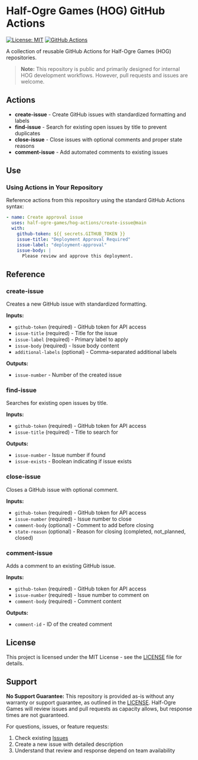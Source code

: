 # Half-Ogre Games (HOG) GitHub Actions

[![License: MIT](https://img.shields.io/badge/License-MIT-yellow.svg)](https://opensource.org/licenses/MIT)
[![GitHub Actions](https://img.shields.io/badge/GitHub-Actions-blue.svg)](https://github.com/features/actions)

A collection of reusable GitHub Actions for Half-Ogre Games (HOG) repositories.

> **Note:** This repository is public and primarily designed for internal HOG development workflows. However, pull requests and issues are welcome.

## Actions

- **create-issue** - Create GitHub issues with standardized formatting and labels
- **find-issue** - Search for existing open issues by title to prevent duplicates  
- **close-issue** - Close issues with optional comments and proper state reasons
- **comment-issue** - Add automated comments to existing issues

## Use

### Using Actions in Your Repository

Reference actions from this repository using the standard GitHub Actions syntax:

```yaml
- name: Create approval issue
  uses: half-ogre-games/hog-actions/create-issue@main
  with:
    github-token: ${{ secrets.GITHUB_TOKEN }}
    issue-title: "Deployment Approval Required"
    issue-label: "deployment-approval"
    issue-body: |
      Please review and approve this deployment.
```

## Reference

### create-issue

Creates a new GitHub issue with standardized formatting.

**Inputs:**
- `github-token` (required) - GitHub token for API access
- `issue-title` (required) - Title for the issue
- `issue-label` (required) - Primary label to apply
- `issue-body` (required) - Issue body content
- `additional-labels` (optional) - Comma-separated additional labels

**Outputs:**
- `issue-number` - Number of the created issue

### find-issue

Searches for existing open issues by title.

**Inputs:**
- `github-token` (required) - GitHub token for API access
- `issue-title` (required) - Title to search for

**Outputs:**
- `issue-number` - Issue number if found
- `issue-exists` - Boolean indicating if issue exists

### close-issue

Closes a GitHub issue with optional comment.

**Inputs:**
- `github-token` (required) - GitHub token for API access
- `issue-number` (required) - Issue number to close
- `comment-body` (optional) - Comment to add before closing
- `state-reason` (optional) - Reason for closing (completed, not_planned, closed)

### comment-issue

Adds a comment to an existing GitHub issue.

**Inputs:**
- `github-token` (required) - GitHub token for API access  
- `issue-number` (required) - Issue number to comment on
- `comment-body` (required) - Comment content

**Outputs:**
- `comment-id` - ID of the created comment

## License

This project is licensed under the MIT License - see the [LICENSE](LICENSE) file for details.

## Support

**No Support Guarantee:** This repository is provided as-is without any warranty or support guarantee, as outlined in the [LICENSE](LICENSE.md). Half-Ogre Games will review issues and pull requests as capacity allows, but response times are not guaranteed.

For questions, issues, or feature requests:

1. Check existing [Issues](../../issues)
2. Create a new issue with detailed description
3. Understand that review and response depend on team availability
